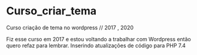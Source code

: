 # Curso_criar_tema
Curso criação de tema no wordpress // 2017 , 2020

Fiz esse curso em 2017 e estou voltando a trabalhar com Wordpress então quero refaz para lembrar.
Inserindo atualizações de código para PHP 7.4

